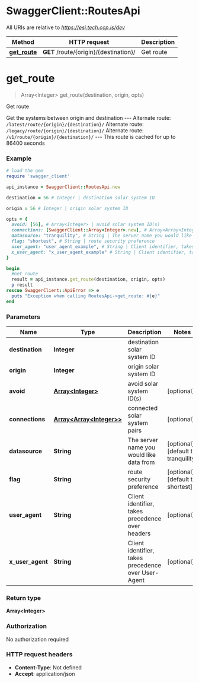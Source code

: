 # SwaggerClient::RoutesApi

All URIs are relative to *https://esi.tech.ccp.is/dev*

Method | HTTP request | Description
------------- | ------------- | -------------
[**get_route**](RoutesApi.md#get_route) | **GET** /route/{origin}/{destination}/ | Get route


# **get_route**
> Array&lt;Integer&gt; get_route(destination, origin, opts)

Get route

Get the systems between origin and destination  ---  Alternate route: `/latest/route/{origin}/{destination}/`  Alternate route: `/legacy/route/{origin}/{destination}/`  Alternate route: `/v1/route/{origin}/{destination}/`   ---  This route is cached for up to 86400 seconds

### Example
```ruby
# load the gem
require 'swagger_client'

api_instance = SwaggerClient::RoutesApi.new

destination = 56 # Integer | destination solar system ID

origin = 56 # Integer | origin solar system ID

opts = { 
  avoid: [56], # Array<Integer> | avoid solar system ID(s)
  connections: [SwaggerClient::Array<Integer>.new], # Array<Array<Integer>> | connected solar system pairs
  datasource: "tranquility", # String | The server name you would like data from
  flag: "shortest", # String | route security preference
  user_agent: "user_agent_example", # String | Client identifier, takes precedence over headers
  x_user_agent: "x_user_agent_example" # String | Client identifier, takes precedence over User-Agent
}

begin
  #Get route
  result = api_instance.get_route(destination, origin, opts)
  p result
rescue SwaggerClient::ApiError => e
  puts "Exception when calling RoutesApi->get_route: #{e}"
end
```

### Parameters

Name | Type | Description  | Notes
------------- | ------------- | ------------- | -------------
 **destination** | **Integer**| destination solar system ID | 
 **origin** | **Integer**| origin solar system ID | 
 **avoid** | [**Array&lt;Integer&gt;**](Integer.md)| avoid solar system ID(s) | [optional] 
 **connections** | [**Array&lt;Array&lt;Integer&gt;&gt;**](Array&lt;Integer&gt;.md)| connected solar system pairs | [optional] 
 **datasource** | **String**| The server name you would like data from | [optional] [default to tranquility]
 **flag** | **String**| route security preference | [optional] [default to shortest]
 **user_agent** | **String**| Client identifier, takes precedence over headers | [optional] 
 **x_user_agent** | **String**| Client identifier, takes precedence over User-Agent | [optional] 

### Return type

**Array&lt;Integer&gt;**

### Authorization

No authorization required

### HTTP request headers

 - **Content-Type**: Not defined
 - **Accept**: application/json



